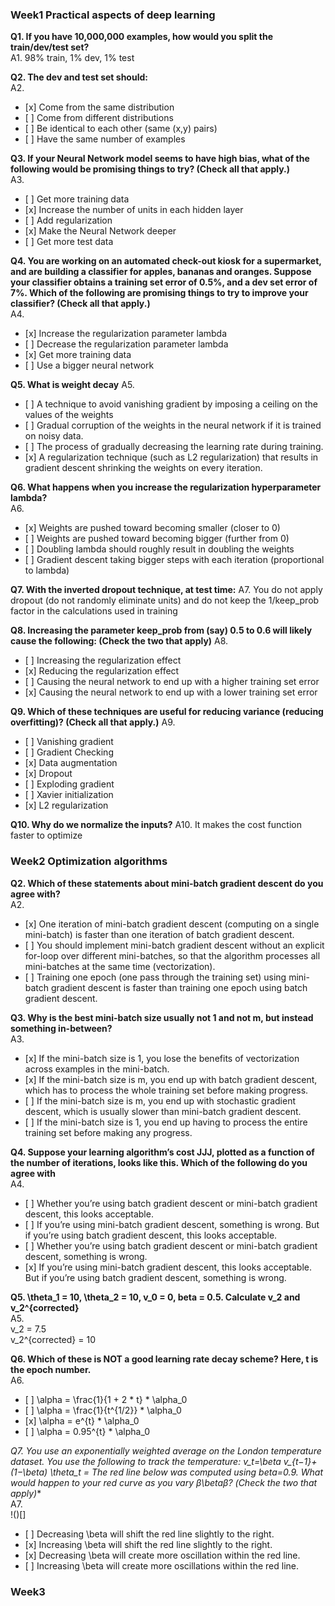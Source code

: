 ### Week1 Practical aspects of deep learning
**Q1. If you have 10,000,000 examples, how would you split the train/dev/test set?**  
A1. 98% train, 1% dev, 1% test  
  
**Q2. The dev and test set should:**  
A2. 
- \[x] Come from the same distribution
- \[ ] Come from different distributions
- \[ ] Be identical to each other (same (x,y) pairs) 
- \[ ] Have the same number of examples 
  
**Q3. If your Neural Network model seems to have high bias, what of the following would be promising things to try? (Check all that apply.)**  
A3.  
- \[ ] Get more training data
- \[x] Increase the number of units in each hidden layer
- \[ ] Add regularization
- \[x] Make the Neural Network deeper
- \[ ] Get more test data  
  
**Q4. You are working on an automated check-out kiosk for a supermarket, and are building a classifier for apples, bananas and oranges. Suppose your classifier obtains a training set error of 0.5%, and a dev set error of 7%. Which of the following are promising things to try to improve your classifier? (Check all that apply.)**  
A4. 
- \[x] Increase the regularization parameter lambda
- \[ ] Decrease the regularization parameter lambda
- \[x] Get more training data
- \[ ] Use a bigger neural network
  
**Q5. What is weight decay**
A5.  
- \[ ] A technique to avoid vanishing gradient by imposing a ceiling on the values of the weights
- \[ ] Gradual corruption of the weights in the neural network if it is trained on noisy data. 
- \[ ] The process of gradually decreasing the learning rate during training. 
- \[x] A regularization technique (such as L2 regularization) that results in gradient descent shrinking the weights on every iteration.  
  
**Q6. What happens when you increase the regularization hyperparameter lambda?**  
A6.  
- \[x] Weights are pushed toward becoming smaller (closer to 0) 
- \[ ] Weights are pushed toward becoming bigger (further from 0)
- \[ ] Doubling lambda should roughly result in doubling the weights
- \[ ] Gradient descent taking bigger steps with each iteration (proportional to lambda)
  
**Q7. With the inverted dropout technique, at test time:**
A7. You do not apply dropout (do not randomly eliminate units) and do not keep the 1/keep_prob factor in the calculations used in training  
  
**Q8. Increasing the parameter keep_prob from (say) 0.5 to 0.6 will likely cause the following: (Check the two that apply)**
A8.  
- \[ ] Increasing the regularization effect
- \[x] Reducing the regularization effect
- \[ ] Causing the neural network to end up with a higher training set error
- \[x] Causing the neural network to end up with a lower training set error
  
**Q9. Which of these techniques are useful for reducing variance (reducing overfitting)? (Check all that apply.)**
A9.  
- \[ ] Vanishing gradient
- \[ ] Gradient Checking
- \[x] Data augmentation
- \[x] Dropout
- \[ ] Exploding gradient
- \[ ] Xavier initialization
- \[x] L2 regularization  
  
**Q10. Why do we normalize the inputs?**
A10. It makes the cost function faster to optimize  
  
### Week2 Optimization algorithms
**Q2. Which of these statements about mini-batch gradient descent do you agree with?**  
A2.  
- \[x] One iteration of mini-batch gradient descent (computing on a single mini-batch) is faster than one iteration of batch gradient descent.  
- \[ ] You should implement mini-batch gradient descent without an explicit for-loop over different mini-batches, so that the algorithm processes all mini-batches at the same time (vectorization).  
- \[ ] Training one epoch (one pass through the training set) using mini-batch gradient descent is faster than training one epoch using batch gradient descent.  
  
**Q3. Why is the best mini-batch size usually not 1 and not m, but instead something in-between?**  
A3.  
- \[x] If the mini-batch size is 1, you lose the benefits of vectorization across examples in the mini-batch.
- \[x] If the mini-batch size is m, you end up with batch gradient descent, which has to process the whole training set before making progress. 
- \[ ] If the mini-batch size is m, you end up with stochastic gradient descent, which is usually slower than mini-batch gradient descent. 
- \[ ] If the mini-batch size is 1, you end up having to process the entire training set before making any progress.  
  
**Q4. Suppose your learning algorithm’s cost JJJ, plotted as a function of the number of iterations, looks like this. Which of the following do you agree with**  
![]()  
A4.  
- \[ ] Whether you’re using batch gradient descent or mini-batch gradient descent, this looks acceptable. 
- \[ ] If you’re using mini-batch gradient descent, something is wrong. But if you’re using batch gradient descent, this looks acceptable. 
- \[ ] Whether you’re using batch gradient descent or mini-batch gradient descent, something is wrong. 
- \[x] If you’re using mini-batch gradient descent, this looks acceptable. But if you’re using batch gradient descent, something is wrong.  
  
**Q5. \theta_1 = 10, \theta_2 = 10, v_0 = 0, beta = 0.5. Calculate v_2 and v_2^{corrected}**  
A5.  
v_2 = 7.5  
v_2^{corrected} = 10  
  
**Q6. Which of these is NOT a good learning rate decay scheme? Here, t is the epoch number.**  
A6. 
- \[ ] \alpha = \frac{1}{1 + 2 * t} * \alpha_0
- \[ ] \alpha = \frac{1}{t^{1/2}} * \alpha_0
- \[x] \alpha = e^{t} * \alpha_0
- \[ ] \alpha = 0.95^{t} * \alpha_0  
  
**Q7. You use an exponentially weighted average on the London temperature dataset. You use the following to track the temperature: v_t=\beta v_{t−1}+(1−\beta)* \theta_t = The red line below was computed using beta=0.9. What would happen to your red curve as you vary β\betaβ? (Check the two that apply)**  
A7.  
!()[]
- \[ ] Decreasing \beta will shift the red line slightly to the right.
- \[x] Increasing \beta will shift the red line slightly to the right.
- \[x] Decreasing \beta will create more oscillation within the red line.
- \[ ] Increasing \beta will create more oscillations within the red line.
### Week3
